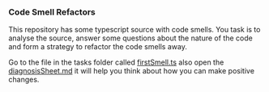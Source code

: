 ### Code Smell Refactors

This repository has some typescript source with code smells. You task is to analyse the source, answer some questions about the nature of the code and form a strategy to refactor the code smells away.

Go to the file in the tasks folder called [firstSmell.ts](https://github.com/markg-codurance/CodeSmellExercises/blob/main/tasks/firstSmell.ts) also open the [diagnosisSheet.md](https://github.com/markg-codurance/CodeSmellExercises/blob/main/tasks/diagnosisSheet.md) it will help you think about how you can make positive changes.

